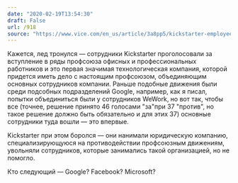 ```yaml
---
date: "2020-02-19T13:54:30"
draft: False
url: /918
source: "https://www.vice.com/en_us/article/3a8pp5/kickstarter-employees-win-historic-union-election"
---
```


Кажется, лед тронулся — сотрудники Kickstarter проголосовали за вступление в ряды профсоюза офисных и профессиональных работников и это первая значимая технологическая компания, которой придется иметь дело с настоящим профсоюзом, объединяющим основных сотрудников компании. Раньше подобные движения были среди подсобных подразделений Google, например, как я писал, попытки объединиться были у сотрудников WeWork, но вот так, чтобы все (точнее, решение принято 46 голосами "за"при 37 "против", но такое решение должно быть обязательно и для этих 37) основные сотрудники туда вошли — это впервые.

Kickstarter при этом боролся — они нанимали юридическую компанию, специализирующуюся на противодействии профсоюзным движениям, увольняли сотрудников, которые занимались такой организацией, но не помогло. 

Кто следующий — Google? Facebook? Microsoft?
